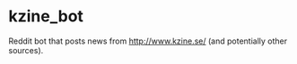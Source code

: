 kzine_bot
=========

Reddit bot that posts news from http://www.kzine.se/ (and potentially other sources).
